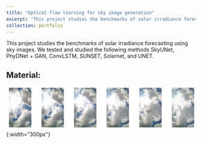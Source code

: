 ```yaml
---
title: "Optical flow learning for sky image generation"
excerpt: 'This project studies the benchmarks of solar irradiance forecasting using sky images. [Senior project report](https://drive.google.com/file/d/1YKwW2zGm9B2dzAExcgS9pBiPaEbp71o7/view?usp=sharing)' 
collection: portfolio
---
```


This project studies the benchmarks of solar irradiance forecasting using sky images. We tested and studied the following methods SkyUNet, PhyDNet + GAN, ConvLSTM, SUNSET, Solarnet, and UNET. 

Material:
- 

![Y2023-Saranphat](images/portfolio2023saranphat.png){:width="300px"}   